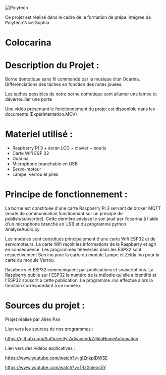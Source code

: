 ![Polytech](https://camo.githubusercontent.com/2fe98f1f93a495607acfac1a6b62cb1d4affdbca/687474703a2f2f7777772e706f6c79746563686e6963652e66722f6a616869612f6a73702f6a616869612f74656d706c617465732f696e632f696d672f706f6c79746563685f6e6963652d736f706869612e706e67)

Ce projet est réalisé dans le cadre de la formation de prépa intégrée de Polytech'Nice Sophia


# Colocarina

# Description du Projet :

Borne domotique sans fil commandé par la musique d’un Ocarina. Différenciations des tâches en fonction des notes jouées. 

Les taches possibles de notre borne domotique sont allumer une lampe et déverrouiller une porte

Une vidéo présentant le fonctionnement du projet est disponible dans les documents (Expérimentation.MOV)

# Materiel utilisé : 

- Raspberry PI 3 + écran LCD + clavier + souris
- Carte Wifi ESP 32
- Ocarina
- Microphone branchable en USB
- Servo-moteur
- Lampe, verrou et piles


# Principe de fonctionnement : 

La borne est constituée d'une carte Raspberry PI 3 servant de broker MQTT (mode de communication fonctionnant sur un principe de publish/subscribe). Cette dernière analyse le son joué par l'ocarina à l'aide d'un microphone branché en USB et du programme python AnalyseAudio.py. 

Les modules sont constitués principalement d'une carte Wifi ESP32 et de servomoteurs. La carte Wifi reçoit les informations de la Raspberry et agit en conséquence. Les programmes téléversés dans les ESP32 sont respectivement Sun.ino pour la carte du module Lampe et Zelda.ino pour la carte du module Verrou.

Raspberry et ESP32 communiquent par publications et souscriptions. La Raspberry publie sur l'ESP32 le numéro de la mélodie qu'elle a identifié et l'ESP32 souscrit à cette publication. Le programme .ino effectue alors la fonction correspondant à ce numéro.

# Sources du projet : 

Projet réalisé par Allen Pan

  Lien vers les sources de nos programmes :
  
https://github.com/Sufficiently-Advanced/ZeldaHomeAutomation

  Lien vers des vidéos explicatives :
  
https://www.youtube.com/watch?v=glZnkpIDWSE

https://www.youtube.com/watch?v=1RzXoieos5Y
